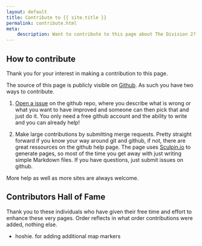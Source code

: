 ```yaml
---
layout: default
title: Contribute to {{ site.title }}
permalink: contribute.html
meta:
    description: Want to contribute to this page about The Division 2? Here is how.
---
```


## How to contribute

Thank you for your interest in making a contribution to this page.

The source of this page is publicly visible on [Github]({{site.github_link}}). As such you have two ways to contribute.

1. [Open a issue]({{site.github_link~'/issues'}}) on the github repo, where you describe what is wrong or what you want to have improved and someone can then pick that and just do it. You only need a free github account and the ability to write and you can already help!

2. Make large contributions by submitting merge requests. Pretty straight forward if you know your way around git and github, if not, there are great ressources on the github help page. The page uses [Sculpin.io](https://sculpin.io/) to generate pages, so most of the time you get away with just writing simple Markdown files. If you have questions, just submit issues on github.

More help as well as more sites are always welcome.

## Contributors Hall of Fame

Thank you to these individuals who have given their free time and effort to enhance these very pages. Order reflects in what order contributions were added, nothing else.

* hoshie. for adding additional map markers